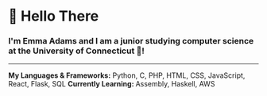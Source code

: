 <h1>👋 Hello There</h1>

<h3>I'm Emma Adams and I am a junior studying computer science at the University of Connecticut 🏀!</h3>

<hr/>

<strong>My Languages & Frameworks:</strong> Python, C, PHP, HTML, CSS, JavaScript, React, Flask, SQL
<strong>Currently Learning: </strong>Assembly, Haskell, AWS

